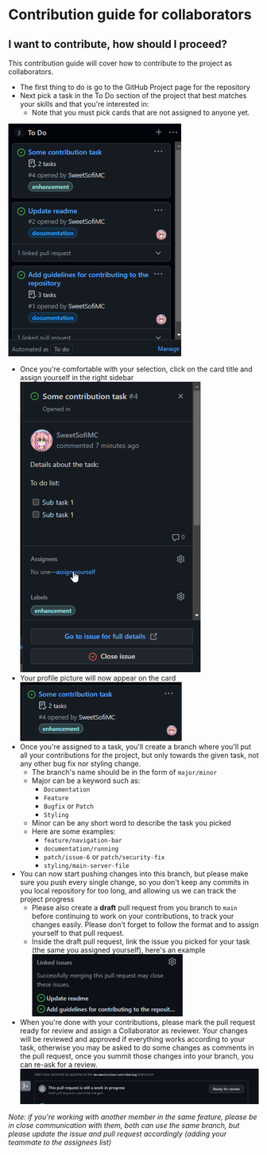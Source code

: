 # Contribution guide for collaborators

## I want to contribute, how should I proceed?

This contribution guide will cover how to contribute to the project as collaborators.

- The first thing to do is go to the GitHub Project page for the repository
- Next pick a task in the To Do section of the project that best matches your skills and that you're interested in:
    - Note that you must pick cards that are not assigned to anyone yet.

![img.png](.github/images/img.png)
- Once you're comfortable with your selection, click on the card title and assign yourself in the right sidebar
  ![img.png](.github/images/img_1.png)
- Your profile picture will now appear on the card
  ![img_1.png](.github/images/img_2.png)
- Once you're assigned to a task, you'll create a branch where you'll put all your contributions for the project, but only towards the given task, not any other bug fix nor styling change.
    - The branch's name should be in the form of `major/minor`
    - Major can be a keyword such as:
        - `Documentation`
        - `Feature`
        - `Bugfix` or `Patch`
        - `Styling`
    - Minor can be any short word to describe the task you picked
    - Here are some examples:
        - `feature/navigation-bar`
        - `documentation/running`
        - `patch/issue-6` or `patch/security-fix`
        - `styling/main-server-file`
- You can now start pushing changes into this branch, but please make sure you push every single change, so you don't keep any commits in you local repository for too long, and allowing us we can track the project progress
    - Please also create a **draft** pull request from you branch to `main` before continuing to work on your contributions, to track your changes easily. Please don't forget to follow the format and to assign yourself to that pull request.
    - Inside the draft pull request, link the issue you picked for your task (the same you assigned yourself), here's an example
    ![img_2.png](.github/images/img_3.png)
- When you're done with your contributions, please mark the pull request ready for review and assign a Collaborator as reviewer. Your changes will be reviewed and approved if everything works according to your task, otherwise you may be asked to do some changes as comments in the pull request, once you summit those changes into your branch, you can re-ask for a review.
![img_3.png](.github/images/img_4.png)
  
*Note: if you're working with another member in the same feature, please be in close communication with them, both can use the same branch, but please update the issue and pull request accordingly (adding your teammate to the assignees list)*